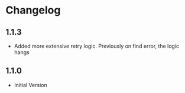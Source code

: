 # Changelog

## 1.1.3

* Added more extensive retry logic. Previously on find error, the logic hangs

## 1.1.0

* Initial Version